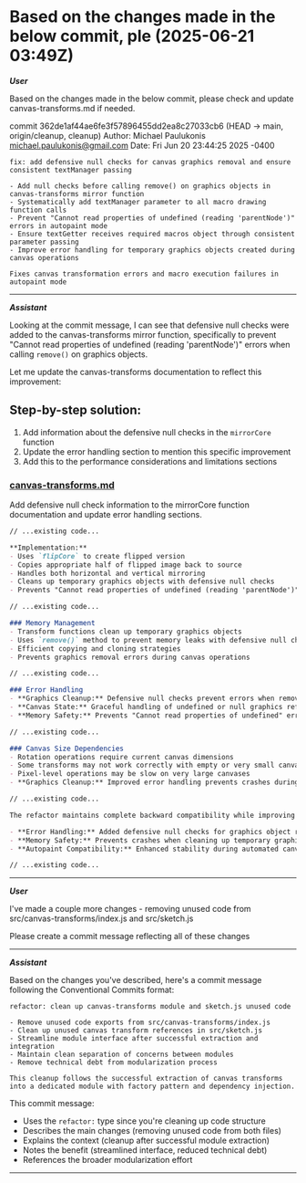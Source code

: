 <!-- Generated by SpecStory -->

# Based on the changes made in the below commit, ple (2025-06-21 03:49Z)

_**User**_

Based on the changes made in the below commit, please check and update canvas-transforms.md if needed. 

commit 362de1af44ae6fe3f57896455dd2ea8c27033cb6 (HEAD -> main, origin/cleanup, cleanup)
Author: Michael Paulukonis <michael.paulukonis@gmail.com>
Date:   Fri Jun 20 23:44:25 2025 -0400

    fix: add defensive null checks for canvas graphics removal and ensure consistent textManager passing
    
    - Add null checks before calling remove() on graphics objects in canvas-transforms mirror function
    - Systematically add textManager parameter to all macro drawing function calls
    - Prevent "Cannot read properties of undefined (reading 'parentNode')" errors in autopaint mode
    - Ensure textGetter receives required macros object through consistent parameter passing
    - Improve error handling for temporary graphics objects created during canvas operations
    
    Fixes canvas transformation errors and macro execution failures in autopaint mode

---

_**Assistant**_

Looking at the commit message, I can see that defensive null checks were added to the canvas-transforms mirror function, specifically to prevent "Cannot read properties of undefined (reading 'parentNode')" errors when calling `remove()` on graphics objects.

Let me update the canvas-transforms documentation to reflect this improvement:

## Step-by-step solution:
1. Add information about the defensive null checks in the `mirrorCore` function
2. Update the error handling section to mention this specific improvement
3. Add this to the performance considerations and limitations sections

### [canvas-transforms.md](file:///Users/michaelpaulukonis/projects/polychrome.p5/docs/src/canvas-transforms/canvas-transforms.md)

Add defensive null check information to the mirrorCore function documentation and update error handling sections.

````markdown
// ...existing code...

**Implementation:**
- Uses `flipCore` to create flipped version
- Copies appropriate half of flipped image back to source
- Handles both horizontal and vertical mirroring
- Cleans up temporary graphics objects with defensive null checks
- Prevents "Cannot read properties of undefined (reading 'parentNode')" errors

// ...existing code...

### Memory Management
- Transform functions clean up temporary graphics objects
- Uses `remove()` method to prevent memory leaks with defensive null checks
- Efficient copying and cloning strategies
- Prevents graphics removal errors during canvas operations

// ...existing code...

### Error Handling
- **Graphics Cleanup:** Defensive null checks prevent errors when removing temporary graphics objects
- **Canvas State:** Graceful handling of undefined or null graphics references
- **Memory Safety:** Prevents "Cannot read properties of undefined" errors during cleanup operations

// ...existing code...

### Canvas Size Dependencies
- Rotation operations require current canvas dimensions
- Some transforms may not work correctly with empty or very small canvases
- Pixel-level operations may be slow on very large canvases
- **Graphics Cleanup:** Improved error handling prevents crashes during temporary graphics removal

// ...existing code...

The refactor maintains complete backward compatibility while improving maintainability and testability. Recent improvements include:

- **Error Handling:** Added defensive null checks for graphics object removal
- **Memory Safety:** Prevents crashes when cleaning up temporary graphics objects
- **Autopaint Compatibility:** Enhanced stability during automated canvas operations

// ...existing code...
````

---

_**User**_

I've made a couple more changes - removing unused code from src/canvas-transforms/index.js and src/sketch.js

Please create a commit message reflecting all of these changes

---

_**Assistant**_

Based on the changes you've described, here's a commit message following the Conventional Commits format:

```
refactor: clean up canvas-transforms module and sketch.js unused code

- Remove unused code exports from src/canvas-transforms/index.js
- Clean up unused canvas transform references in src/sketch.js
- Streamline module interface after successful extraction and integration
- Maintain clean separation of concerns between modules
- Remove technical debt from modularization process

This cleanup follows the successful extraction of canvas transforms into a dedicated module with factory pattern and dependency injection.
```

This commit message:
- Uses the `refactor:` type since you're cleaning up code structure
- Describes the main changes (removing unused code from both files)
- Explains the context (cleanup after successful module extraction)
- Notes the benefit (streamlined interface, reduced technical debt)
- References the broader modularization effort

---

